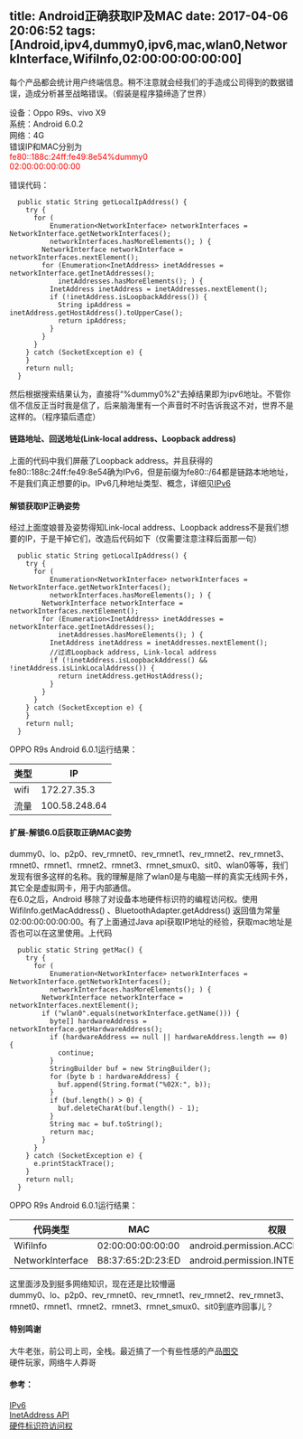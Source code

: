 title: Android正确获取IP及MAC
date: 2017-04-06 20:06:52
tags: [Android,ipv4,dummy0,ipv6,mac,wlan0,NetworkInterface,WifiInfo,02:00:00:00:00:00]
---
每个产品都会统计用户终端信息。稍不注意就会经我们的手造成公司得到的数据错误，造成分析甚至战略错误。（假装是程序猿缔造了世界）  
   
设备：Oppo R9s、vivo X9  
系统：Android 6.0.2  
网络：4G  
错误IP和MAC分别为  
<font color=red>
fe80::188c:24ff:fe49:8e54%dummy0  
02:00:00:00:00:00
</font>

错误代码：  
```
  public static String getLocalIpAddress() {
    try {
      for (
          Enumeration<NetworkInterface> networkInterfaces = NetworkInterface.getNetworkInterfaces();
          networkInterfaces.hasMoreElements(); ) {
        NetworkInterface networkInterface = networkInterfaces.nextElement();
        for (Enumeration<InetAddress> inetAddresses = networkInterface.getInetAddresses();
            inetAddresses.hasMoreElements(); ) {
          InetAddress inetAddress = inetAddresses.nextElement();
          if (!inetAddress.isLoopbackAddress()) {
            String ipAddress = inetAddress.getHostAddress().toUpperCase();
            return ipAddress;
          }
        }
      }
    } catch (SocketException e) {
    }
    return null;
  }
```

然后根据搜索结果认为，直接将“%dummy0%2"去掉结果即为ipv6地址。不管你信不信反正当时我是信了，后来脑海里有一个声音时不时告诉我这不对，世界不是这样的。（程序猿后遗症）  
<!--more-->

#### 链路地址、回送地址(Link-local address、Loopback address) 
上面的代码中我们屏蔽了Loopback address。并且获得的fe80::188c:24ff:fe49:8e54确为IPv6，但是前缀为fe80::/64都是链路本地地址，不是我们真正想要的ip。IPv6几种地址类型、概念，详细见[IPv6](http://baike.baidu.com/link?url=iCSUzfkaTpmskK6k2ybPoCy6-dr28dzlAXY1ED8nszM6n-vs3lRgSEhUactfzgMuyIQrmcCNGUUx9bwdReOMFK)  

#### 解锁获取IP正确姿势  
经过上面度娘普及姿势得知Link-local address、Loopback address不是我们想要的IP，于是干掉它们，改造后代码如下（仅需要注意注释后面那一句）
```
  public static String getLocalIpAddress() {
    try {
      for (
          Enumeration<NetworkInterface> networkInterfaces = NetworkInterface.getNetworkInterfaces();
          networkInterfaces.hasMoreElements(); ) {
        NetworkInterface networkInterface = networkInterfaces.nextElement();
        for (Enumeration<InetAddress> inetAddresses = networkInterface.getInetAddresses();
            inetAddresses.hasMoreElements(); ) {
          InetAddress inetAddress = inetAddresses.nextElement();
          //过滤Loopback address, Link-local address
          if (!inetAddress.isLoopbackAddress() && !inetAddress.isLinkLocalAddress()) {
            return inetAddress.getHostAddress();
          }
        }
      }
    } catch (SocketException e) {
    }
    return null;
  }
```
OPPO R9s Android 6.0.1运行结果：  

类型 | IP
-------- | ---
wifi | 172.27.35.3
流量 | 100.58.248.64

#### 扩展-解锁6.0后获取正确MAC姿势  
dummy0、lo、p2p0、rev_rmnet0、rev_rmnet1、rev_rmnet2、rev_rmnet3、rmnet0、rmnet1、rmnet2、rmnet3、rmnet_smux0、sit0、wlan0等等，我们发现有很多这样的名称。我的理解是除了wlan0是与电脑一样的真实无线网卡外，其它全是虚拟网卡，用于内部通信。  
在6.0之后，Android 移除了对设备本地硬件标识符的编程访问权。使用WifiInfo.getMacAddress() 、BluetoothAdapter.getAddress() 返回值为常量02:00:00:00:00:00。有了上面通过Java api获取IP地址的经验，获取mac地址是否也可以在这里使用。上代码
```
  public static String getMac() {
    try {
      for (
          Enumeration<NetworkInterface> networkInterfaces = NetworkInterface.getNetworkInterfaces();
          networkInterfaces.hasMoreElements(); ) {
        NetworkInterface networkInterface = networkInterfaces.nextElement();
        if ("wlan0".equals(networkInterface.getName())) {
          byte[] hardwareAddress = networkInterface.getHardwareAddress();
          if (hardwareAddress == null || hardwareAddress.length == 0) {
            continue;
          }
          StringBuilder buf = new StringBuilder();
          for (byte b : hardwareAddress) {
            buf.append(String.format("%02X:", b));
          }
          if (buf.length() > 0) {
            buf.deleteCharAt(buf.length() - 1);
          }
          String mac = buf.toString();
          return mac;
        }
      }
    } catch (SocketException e) {
      e.printStackTrace();
    }
    return null;
  }
```
OPPO R9s Android 6.0.1运行结果：  

代码类型 | MAC | 权限
------ | ----- | ---
WifiInfo | 02:00:00:00:00:00 | android.permission.ACCESS_WIFI_STATE
NetworkInterface | B8:37:65:2D:23:ED | android.permission.INTERNET

这里面涉及到挺多网络知识，现在还是比较懵逼  
dummy0、lo、p2p0、rev_rmnet0、rev_rmnet1、rev_rmnet2、rev_rmnet3、rmnet0、rmnet1、rmnet2、rmnet3、rmnet_smux0、sit0到底咋回事儿？

#### 特别鸣谢
大牛老张，前公司上司，全栈。最近搞了一个有些性感的产品[图交](http://wkok.me/)  
硬件玩家，网络牛人莽哥

#### 参考：  
[IPv6](http://baike.baidu.com/link?url=iCSUzfkaTpmskK6k2ybPoCy6-dr28dzlAXY1ED8nszM6n-vs3lRgSEhUactfzgMuyIQrmcCNGUUx9bwdReOMFK)    
[InetAddress API](https://developer.android.google.cn/reference/java/net/InetAddress.html)  
[硬件标识符访问权](https://developer.android.google.cn/about/versions/marshmallow/android-6.0-changes.html?hl=zh-cn#behavior-hardware-id)